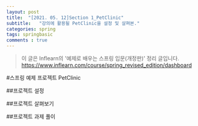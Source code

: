 ```yaml
---
layout: post
title:  "[2021. 05. 12]Section 1_PetClinic"
subtitle:   "강의에 활용될 PetClinic을 설정 및 살펴본."
categories: spring
tags: springbasic
comments : true
---
```

>이 글은 Inflearn의 '예제로 배우는 스프링 입문(개정판)' 정리 글입니다.
>https://www.inflearn.com/course/spring_revised_edition/dashboard

#스프링 예제 프로젝트 PetClinic

##프로젝트 설정

##프로젝트 살펴보기

##프로젝트 과제 풀이
